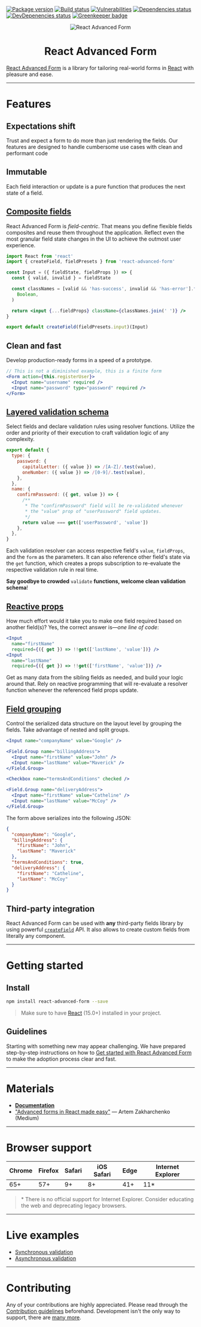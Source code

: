 [![Package version](https://img.shields.io/npm/v/react-advanced-form.svg)](https://www.npmjs.com/package/react-advanced-form) [![Build status](https://img.shields.io/circleci/project/github/kettanaito/react-advanced-form/master.svg)](https://circleci.com/gh/kettanaito/react-advanced-form) [![Vulnerabilities](https://snyk.io/test/github/kettanaito/react-advanced-form/badge.svg)](https://snyk.io/test/github/kettanaito/react-advanced-form) [![Dependencies status](https://img.shields.io/david/kettanaito/react-advanced-form.svg)](https://david-dm.org/kettanaito/react-advanced-form) [![DevDepenencies status](https://img.shields.io/david/dev/kettanaito/react-advanced-form.svg)](https://david-dm.org/kettanaito/react-advanced-form?type=dev) [![Greenkeeper badge](https://badges.greenkeeper.io/kettanaito/react-advanced-form.svg)](https://greenkeeper.io/)

<p align="center">
  <img src="./logo.png" alt="React Advanced Form" />
</p>

<h1 align="center">React Advanced Form</h1>

[React Advanced Form](https://github.com/kettanaito/react-advanced-form) is a library for tailoring real-world forms in [React](https://reactjs.org/) with pleasure and ease.

---

# Features

## Expectations shift

Trust and expect a form to do more than just rendering the fields. Our features are designed to handle cumbersome use cases with clean and performant code

## Immutable

Each field interaction or update is a pure function that produces the next state of a field.

## [Composite fields](https://redd.gitbook.io/react-advanced-form/getting-started/creating-fields)

React Advanced Form is _field-centric_. That means you define flexible fields composites and reuse them throughout the application. Reflect even the most granular field state changes in the UI to achieve the outmost user experience.

```jsx
import React from 'react'
import { createField, fieldPresets } from 'react-advanced-form'

const Input = ({ fieldState, fieldProps }) => {
  const { valid, invalid } = fieldState

  const classNames = [valid && 'has-success', invalid && 'has-error'].filter(
    Boolean,
  )

  return <input {...fieldProps} className={classNames.join(' ')} />
}

export default createField(fieldPresets.input)(Input)
```

## Clean and fast

Develop production-ready forms in a speed of a prototype.

```jsx
// This is not a diminished example, this is a finite form
<Form action={this.registerUser}>
  <Input name="username" required />
  <Input name="password" type="password" required />
</Form>
```

## [Layered validation schema](https://redd.gitbook.io/react-advanced-form/validation/getting-started)

Select fields and declare validation rules using resolver functions. Utilize the order and priority of their execution to craft validation logic of any complexity.

```js
export default {
  type: {
    password: {
      capitalLetter: ({ value }) => /[A-Z]/.test(value),
      oneNumber: ({ value }) => /[0-9]/.test(value),
    },
  },
  name: {
    confirmPassword: ({ get, value }) => {
      /**
       * The "confirmPassword" field will be re-validated whenever
       * the "value" prop of "userPassword" field updates.
       */
      return value === get(['userPassword', 'value'])
    },
  },
}
```

Each validation resolver can access respective field's `value`, `fieldProps`, and the `form` as the parameters. It can also reference other field's state via the `get` function, which creates a props subscription to re-evaluate the respective validation rule in real time.

**Say goodbye to crowded** `validate` **functions, welcome clean validation schema**!

## [**Reactive props**](https://redd.gitbook.io/react-advanced-form/architecture/reactive-props)

How much effort would it take you to make one field required based on another field\(s\)? Yes, the correct answer is—_one line of code_:

```jsx
<Input
  name="firstName"
  required={({ get }) => !!get(['lastName', 'value'])} />
<Input
  name="lastName"
  required={({ get }) => !!get(['firstName', 'value'])} />
```

Get as many data from the sibling fields as needed, and build your logic around that. Rely on reactive programming that will re-evaluate a resolver function whenever the referenced field props update.

## [Field grouping](https://redd.gitbook.io/react-advanced-form/components/field-group)

Control the serialized data structure on the layout level by grouping the fields. Take advantage of nested and split groups.

```jsx
<Input name="companyName" value="Google" />

<Field.Group name="billingAddress">
  <Input name="firstName" value="John" />
  <Input name="lastName" value="Maverick" />
</Field.Group>

<Checkbox name="termsAndConditions" checked />

<Field.Group name="deliveryAddress">
  <Input name="firstName" value="Catheline" />
  <Input name="lastName" value="McCoy" />
</Field.Group>
```

The form above serializes into the following JSON:

```json
{
  "companyName": "Google",
  "billingAddress": {
    "firstName": "John",
    "lastName": "Maverick"
  },
  "termsAndConditions": true,
  "deliveryAddress": {
    "firstName": "Catheline",
    "lastName": "McCoy"
  }
}
```

## Third-party integration

React Advanced Form can be used with **any** third-party fields library by using powerful [`createField`](https://redd.gitbook.io/react-advanced-form/hoc/create-field) API. It also allows to create custom fields from literally any component.

---

# Getting started

## Install

```bash
npm install react-advanced-form --save
```

> Make sure to have [React](https://github.com/facebook/react) \(15.0+\) installed in your project.

## Guidelines

Starting with something new may appear challenging. We have prepared step-by-step instructions on how to [Get started with React Advanced Form](https://redd.gitbook.io/react-advanced-form/getting-started/installation) to make the adoption process clear and fast.

---

# Materials

- [**Documentation**](https://redd.gitbook.io/react-advanced-form)
- ["Advanced forms in React made easy"](https://medium.com/@kettanaito/advanced-forms-in-react-made-easy-92a6e208f017) — Artem Zakharchenko \(Medium\)

---

# Browser support

| Chrome | Firefox | Safari | iOS Safari | Edge | Internet Explorer |
| ------ | ------- | ------ | ---------- | ---- | ----------------- |
| 65+    | 57+     | 9+     | 8+         | 41+  | 11\*              |

> \* There is no official support for Internet Explorer. Consider educating the web and deprecating legacy browsers.

---

# Live examples

- [Synchronous validation](https://codesandbox.io/s/53wlvmp42l?module=%2Fsrc%2FSyncValidation.js)
- [Asynchronous validation](https://codesandbox.io/s/73236qlk06?module=%2Fsrc%2FAsyncValidation.js)

---

# Contributing

Any of your contributions are highly appreciated. Please read through the [Contribution guidelines](https://redd.gitbook.io/react-advanced-form/developers/contributing) beforehand. Development isn't the only way to support, there are [many more](https://redd.gitbook.io/react-advanced-form/developers/contributing#other-contributions).
